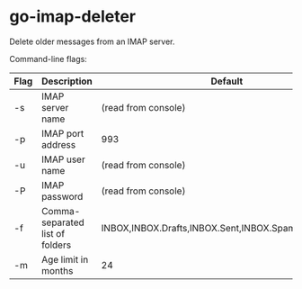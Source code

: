 # go-imap-deleter

Delete older messages from an IMAP server.

Command-line flags:

| Flag  | Description         | Default             |
|-------|---------------------|---------------------|
| -s    | IMAP server name    | (read from console) |
| -p    | IMAP port address   | 993                 |
| -u    | IMAP user name      | (read from console) |
| -P    | IMAP password       | (read from console) |
| -f    | Comma-separated list of folders | INBOX,INBOX.Drafts,INBOX.Sent,INBOX.Spam,INBOX.Trash | 
| -m    | Age limit in months | 24 | 
